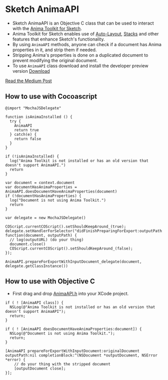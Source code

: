 # Sketch AnimaAPI

* Sketch AnimaAPI is an Objective C class that can be used to interact with the [Anima Toolkit for Sketch](https://www.animaapp.com).
* Anima Toolkit for Sketch enables use of [Auto-Layout](https://animaapp.github.io/docs/v1/auto-layout/), [Stacks](https://animaapp.github.io/docs/v1/auto-layout/12-stacks-flexbox.html) and other features that enhance Sketch's functionality.
* By using `AnimaAPI` methods, anyone can check if a document has Anima properties in it, and strip them if needed.
* Stripping Anima's properties is done on a duplicated document to prevent modifying the original document.
* To use `AnimaAPI` class download and install the developer preview version [Download](https://github.com/AnimaApp/Sketch-AnimaAPI/blob/master/AnimaToolkitPlugin-DeveloperPreview/AnimaTookitPlugin.sketchplugin.zip)

[Read the Medium Post](https://medium.com/@AnimaApp/with-great-power-comes-ed8bb3dc5e4d)

## How to use with Cocoascript
```
@import "MochaJSDelegate"

function isAnimaInstalled () {
  try {
    AnimaAPI
    return true
  } catch(e) {
    return false
  }
}

if (!isAnimaInstalled) {
  log("Anima Toolkit is not installed or has an old version that doesn't support AnimaAPI.")
  return
}

var document = context.document
var documentHasAnimaProperties = AnimaAPI.doesDocumentHaveAnimaProperties(document)
if (!documentHasAnimaProperties) {
  log("Document is not using Anima Toolkit.")
  return
}

var delegate = new MochaJSDelegate()

COScript.currentCOScript().setShouldKeepAround_(true);
delegate.setHandlerForSelector("didFinishPreparingForExport:outputPath:", function(document, outputPath) {
  // log(outputURL) (do your thing)
  document.close()
  COScript.currentCOScript().setShouldKeepAround_(false);
});

AnimaAPI.prepareForExportWithInputDocument_delegate(document, delegate.getClassInstance())
```

## How to use with Objective C
* First drag and drop [AnimaAPI.h](https://github.com/AnimaApp/Sketch-AnimaAPI/blob/master/AnimaAPI.h) into your XCode project.
```
if ( ! [AnimaAPI class]) {
  NSLog(@"Anima Toolkit is not installed or has an old version that doesn't support AnimaAPI");
  return;
}

if ( ! [AnimaAPI doesDocumentHaveAnimaProperties:document]) {
  NSLog(@"Document is not using Anima Toolkit.");
  return;
}

[AnimaAPI prepareForExportWithInputDocument:originalDocument outputPath:nil completionBlock:^(NSDocument *outputDocument, NSError *error) {
    // do your thing with the stripped document
    [outputDocument close];
}];
```
